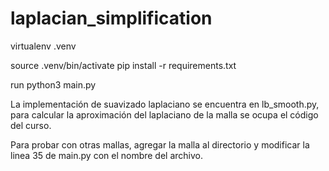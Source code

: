# laplacian_simplification

virtualenv .venv

source .venv/bin/activate
pip install -r requirements.txt

run python3 main.py

La implementación de suavizado laplaciano se encuentra en lb_smooth.py, para calcular la aproximación del laplaciano de la malla se ocupa el código del curso. 

Para probar con otras mallas, agregar la malla al directorio y modificar la linea 35 de main.py con el nombre del archivo.
